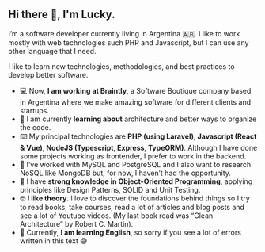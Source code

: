 ## Hi there 👋, I'm Lucky.

I’m a software developer currently living in Argentina 🇦🇷. I like to work mostly with web technologies such PHP and Javascript, but I can use any other language that I need.

I like to learn new technologies, methodologies, and best practices to develop better software.

* 💻 Now, **I am working at Braintly**, a Software Boutique company based in Argentina where we make amazing software for different clients and startups.
* 📖 I am currently **learning about** architecture and better ways to organize the code.
* ⌨️ My principal technologies are **PHP (using Laravel), Javascript (React & Vue), NodeJS (Typescript, Express, TypeORM)**. Although I have done some projects working as frontender, I prefer to work in the backend.
* 📁 I’ve worked with MySQL and PostgreSQL and I also want to research NoSQL like MongoDB but, for now, I haven’t had the opportunity.
* 🔎 I have **strong knowledge in Object-Oriented Programming**, applying principles like Design Patterns, SOLID and Unit Testing.
* 🤓 **I like theory**. I love to discover the foundations behind things so I try to read books, take courses, read a lot of articles and blog posts and see a lot of Youtube videos. (My last book read was “Clean Architecture” by Robert C. Martin).
* 🏴󠁧󠁢󠁥󠁮󠁧󠁿 Currently, **I am learning English**, so sorry if you see a lot of errors written in this text 😅
